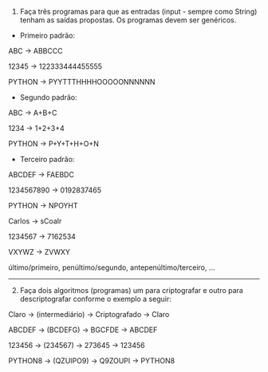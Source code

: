 1) Faça três programas para que as entradas (input - sempre como String) tenham as saídas propostas. Os programas devem ser genéricos.

- Primeiro padrão:

ABC -> ABBCCC

12345 -> 122333444455555

PYTHON -> PYYTTTHHHHOOOOONNNNNN


- Segundo padrão:

ABC -> A+B+C

1234 -> 1+2+3+4

PYTHON -> P+Y+T+H+O+N


- Terceiro padrão:

ABCDEF -> FAEBDC

1234567890 -> 0192837465 

PYTHON -> NPOYHT

Carlos -> sCoalr

1234567 -> 7162534

VXYWZ -> ZVWXY

último/primeiro, penúltimo/segundo, antepenúltimo/terceiro, …

-------------------------------------------------------------------
2) Faça dois algoritmos (programas) um para criptografar e outro para descriptografar conforme o exemplo a seguir:

Claro -> (intermediário) -> Criptografado -> Claro

ABCDEF -> (BCDEFG) -> BGCFDE -> ABCDEF

123456 -> (234567) -> 273645 -> 123456

PYTHON8 -> (QZUIPO9) -> Q9ZOUPI -> PYTHON8 
